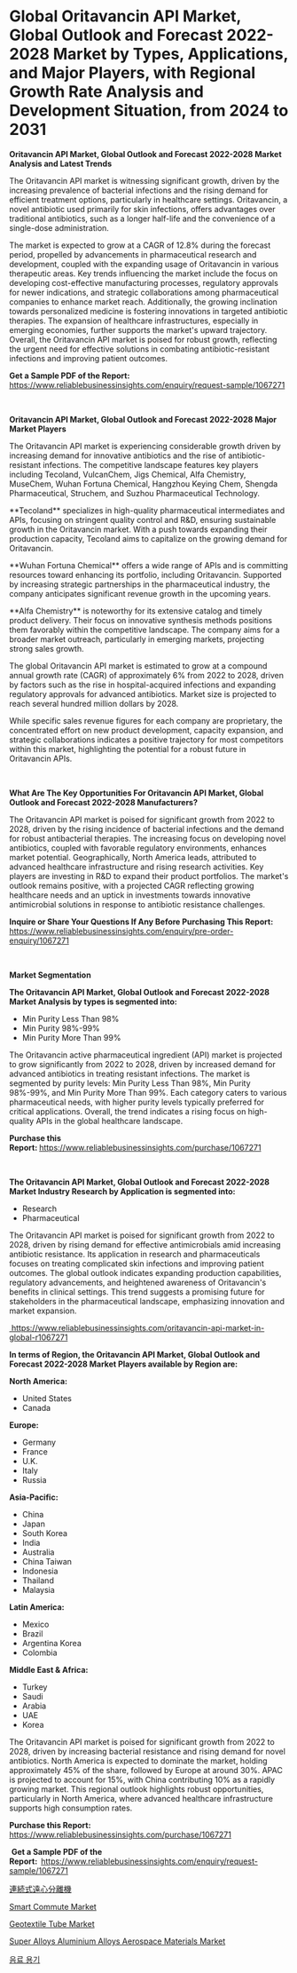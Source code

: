 <p><h1>Global Oritavancin API Market, Global Outlook and Forecast 2022-2028 Market by Types, Applications, and Major Players, with Regional Growth Rate Analysis and Development Situation, from 2024 to 2031</h1></p><p><strong>Oritavancin API Market, Global Outlook and Forecast 2022-2028 Market Analysis and Latest Trends</strong></p>
<p><p>The Oritavancin API market is witnessing significant growth, driven by the increasing prevalence of bacterial infections and the rising demand for efficient treatment options, particularly in healthcare settings. Oritavancin, a novel antibiotic used primarily for skin infections, offers advantages over traditional antibiotics, such as a longer half-life and the convenience of a single-dose administration. </p><p>The market is expected to grow at a CAGR of 12.8% during the forecast period, propelled by advancements in pharmaceutical research and development, coupled with the expanding usage of Oritavancin in various therapeutic areas. Key trends influencing the market include the focus on developing cost-effective manufacturing processes, regulatory approvals for newer indications, and strategic collaborations among pharmaceutical companies to enhance market reach. Additionally, the growing inclination towards personalized medicine is fostering innovations in targeted antibiotic therapies. The expansion of healthcare infrastructures, especially in emerging economies, further supports the market's upward trajectory. Overall, the Oritavancin API market is poised for robust growth, reflecting the urgent need for effective solutions in combating antibiotic-resistant infections and improving patient outcomes.</p></p>
<p><strong>Get a Sample PDF of the Report:&nbsp;</strong> <a href="https://www.reliablebusinessinsights.com/enquiry/request-sample/1067271">https://www.reliablebusinessinsights.com/enquiry/request-sample/1067271</a></p>
<p>&nbsp;</p>
<p><strong>Oritavancin API Market, Global Outlook and Forecast 2022-2028 Major Market Players</strong></p>
<p><p>The Oritavancin API market is experiencing considerable growth driven by increasing demand for innovative antibiotics and the rise of antibiotic-resistant infections. The competitive landscape features key players including Tecoland, VulcanChem, Jigs Chemical, Alfa Chemistry, MuseChem, Wuhan Fortuna Chemical, Hangzhou Keying Chem, Shengda Pharmaceutical, Struchem, and Suzhou Pharmaceutical Technology.</p><p>**Tecoland** specializes in high-quality pharmaceutical intermediates and APIs, focusing on stringent quality control and R&D, ensuring sustainable growth in the Oritavancin market. With a push towards expanding their production capacity, Tecoland aims to capitalize on the growing demand for Oritavancin.</p><p>**Wuhan Fortuna Chemical** offers a wide range of APIs and is committing resources toward enhancing its portfolio, including Oritavancin. Supported by increasing strategic partnerships in the pharmaceutical industry, the company anticipates significant revenue growth in the upcoming years.</p><p>**Alfa Chemistry** is noteworthy for its extensive catalog and timely product delivery. Their focus on innovative synthesis methods positions them favorably within the competitive landscape. The company aims for a broader market outreach, particularly in emerging markets, projecting strong sales growth.</p><p>The global Oritavancin API market is estimated to grow at a compound annual growth rate (CAGR) of approximately 6% from 2022 to 2028, driven by factors such as the rise in hospital-acquired infections and expanding regulatory approvals for advanced antibiotics. Market size is projected to reach several hundred million dollars by 2028.</p><p>While specific sales revenue figures for each company are proprietary, the concentrated effort on new product development, capacity expansion, and strategic collaborations indicates a positive trajectory for most competitors within this market, highlighting the potential for a robust future in Oritavancin APIs.</p></p>
<p>&nbsp;</p>
<p><strong>What Are The Key Opportunities For Oritavancin API Market, Global Outlook and Forecast 2022-2028 Manufacturers?</strong></p>
<p><p>The Oritavancin API market is poised for significant growth from 2022 to 2028, driven by the rising incidence of bacterial infections and the demand for robust antibacterial therapies. The increasing focus on developing novel antibiotics, coupled with favorable regulatory environments, enhances market potential. Geographically, North America leads, attributed to advanced healthcare infrastructure and rising research activities. Key players are investing in R&D to expand their product portfolios. The market's outlook remains positive, with a projected CAGR reflecting growing healthcare needs and an uptick in investments towards innovative antimicrobial solutions in response to antibiotic resistance challenges.</p></p>
<p><strong>Inquire or Share Your Questions If Any Before Purchasing This Report:</strong> <a href="https://www.reliablebusinessinsights.com/enquiry/pre-order-enquiry/1067271">https://www.reliablebusinessinsights.com/enquiry/pre-order-enquiry/1067271</a></p>
<p>&nbsp;</p>
<p><strong>Market Segmentation</strong></p>
<p><strong>The Oritavancin API Market, Global Outlook and Forecast 2022-2028 Market Analysis by types is segmented into:</strong></p>
<p><ul><li>Min Purity Less Than 98%</li><li>Min Purity 98%-99%</li><li>Min Purity More Than 99%</li></ul></p>
<p><p>The Oritavancin active pharmaceutical ingredient (API) market is projected to grow significantly from 2022 to 2028, driven by increased demand for advanced antibiotics in treating resistant infections. The market is segmented by purity levels: Min Purity Less Than 98%, Min Purity 98%-99%, and Min Purity More Than 99%. Each category caters to various pharmaceutical needs, with higher purity levels typically preferred for critical applications. Overall, the trend indicates a rising focus on high-quality APIs in the global healthcare landscape.</p></p>
<p><strong>Purchase this Report:&nbsp;</strong><a href="https://www.reliablebusinessinsights.com/purchase/1067271">https://www.reliablebusinessinsights.com/purchase/1067271</a></p>
<p>&nbsp;</p>
<p><strong>The Oritavancin API Market, Global Outlook and Forecast 2022-2028 Market Industry Research by Application is segmented into:</strong></p>
<p><ul><li>Research</li><li>Pharmaceutical</li></ul></p>
<p><p>The Oritavancin API market is poised for significant growth from 2022 to 2028, driven by rising demand for effective antimicrobials amid increasing antibiotic resistance. Its application in research and pharmaceuticals focuses on treating complicated skin infections and improving patient outcomes. The global outlook indicates expanding production capabilities, regulatory advancements, and heightened awareness of Oritavancin's benefits in clinical settings. This trend suggests a promising future for stakeholders in the pharmaceutical landscape, emphasizing innovation and market expansion.</p></p>
<p><a href="https://www.reliablebusinessinsights.com/oritavancin-api-market-in-global-r1067271">&nbsp;https://www.reliablebusinessinsights.com/oritavancin-api-market-in-global-r1067271</a></p>
<p><strong>In terms of Region, the Oritavancin API Market, Global Outlook and Forecast 2022-2028 Market Players available by Region are:</strong></p>
<p>
    <p> <strong> North America: </strong>
        <ul>
            <li>United States</li>
            <li>Canada</li>
        </ul>
        </p> 
    <p> <strong> Europe: </strong>
        <ul>
            <li>Germany</li>
            <li>France</li>
            <li>U.K.</li>
            <li>Italy</li>
            <li>Russia</li>
        </ul>
        </p> 
    <p> <strong> Asia-Pacific: </strong>
        <ul>
            <li>China</li>
            <li>Japan</li>
            <li>South Korea</li>
            <li>India</li>
            <li>Australia</li>
            <li>China Taiwan</li>
            <li>Indonesia</li>
            <li>Thailand</li>
            <li>Malaysia</li>
        </ul>
        </p> 
    <p> <strong> Latin America: </strong>
        <ul>
            <li>Mexico</li>
            <li>Brazil</li>
            <li>Argentina Korea</li>
            <li>Colombia</li>
        </ul>
        </p> 
    <p> <strong> Middle East & Africa: </strong>
        <ul>
            <li>Turkey</li>
            <li>Saudi</li>
            <li>Arabia</li>
            <li>UAE</li>
            <li>Korea</li>
        </ul>
    </p>
    </p>
<p><p>The Oritavancin API market is poised for significant growth from 2022 to 2028, driven by increasing bacterial resistance and rising demand for novel antibiotics. North America is expected to dominate the market, holding approximately 45% of the share, followed by Europe at around 30%. APAC is projected to account for 15%, with China contributing 10% as a rapidly growing market. This regional outlook highlights robust opportunities, particularly in North America, where advanced healthcare infrastructure supports high consumption rates.</p></p>
<p><strong>Purchase this Report: </strong><a href="https://www.reliablebusinessinsights.com/purchase/1067271">https://www.reliablebusinessinsights.com/purchase/1067271</a></p>
<p>&nbsp;<strong>Get a Sample PDF of the Report:&nbsp;&nbsp;</strong><a href="https://www.reliablebusinessinsights.com/enquiry/request-sample/1067271">https://www.reliablebusinessinsights.com/enquiry/request-sample/1067271</a></p>
<p><strong></strong></p>
<p><p><a href="https://medium.com/@rosaleen41t7a/%E9%80%A3%E7%B6%9A%E9%81%A0%E5%BF%83%E6%A9%9F%E5%B8%82%E5%A0%B4%E3%81%AE%E3%83%88%E3%83%AC%E3%83%B3%E3%83%89%E3%81%A8%E5%B8%82%E5%A0%B4%E6%88%90%E9%95%B7%E3%81%AE%E8%A6%8B%E9%80%9A%E3%81%97-2024%E5%B9%B4-2031%E5%B9%B4-0cf69af36b37">連続式遠心分離機</a></p><p><a href="https://www.linkedin.com/pulse/smart-commute-market-size-type-van-poolingbike-poolingothers-s9lac?trackingId=iOAMy8B9R%2BygGztKwyAhvw%3D%3D">Smart Commute Market</a></p><p><a href="https://medium.com/@lrusselljames32024/global-geotextile-tube-market-is-projected-to-grow-at-a-cagr-of-5-forcasted-for-period-from-2024-2b0530a7c621">Geotextile Tube Market</a></p><p><a href="https://issuu.com/reportprime-2/docs/super-alloys-aluminium-alloys-aeros_1c5807d410e329">Super Alloys Aluminium Alloys Aerospace Materials Market</a></p><p><a href="https://medium.com/@darrelchjxmz/%EC%9D%8C%EB%A3%8C-%EC%9A%A9%EA%B8%B0-%EC%8B%9C%EC%9E%A5-%EC%98%88%EC%B8%A1-2024%EB%85%84%EB%B6%80%ED%84%B0-2031%EB%85%84%EA%B9%8C%EC%A7%80%EC%9D%98-%EA%B8%80%EB%A1%9C%EB%B2%8C-%EC%8B%9C%EC%9E%A5-%EB%8F%99%ED%96%A5-%EB%B0%8F-%EB%B6%84%EC%84%9D-135%ED%8E%98%EC%9D%B4%EC%A7%80-%ED%8F%AC%ED%95%A8-600c8fe03575">음료 용기</a></p></p>